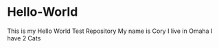 # Hello-World
This is my Hello World Test Repository
My name is Cory 
I live in Omaha
I have 2 Cats
